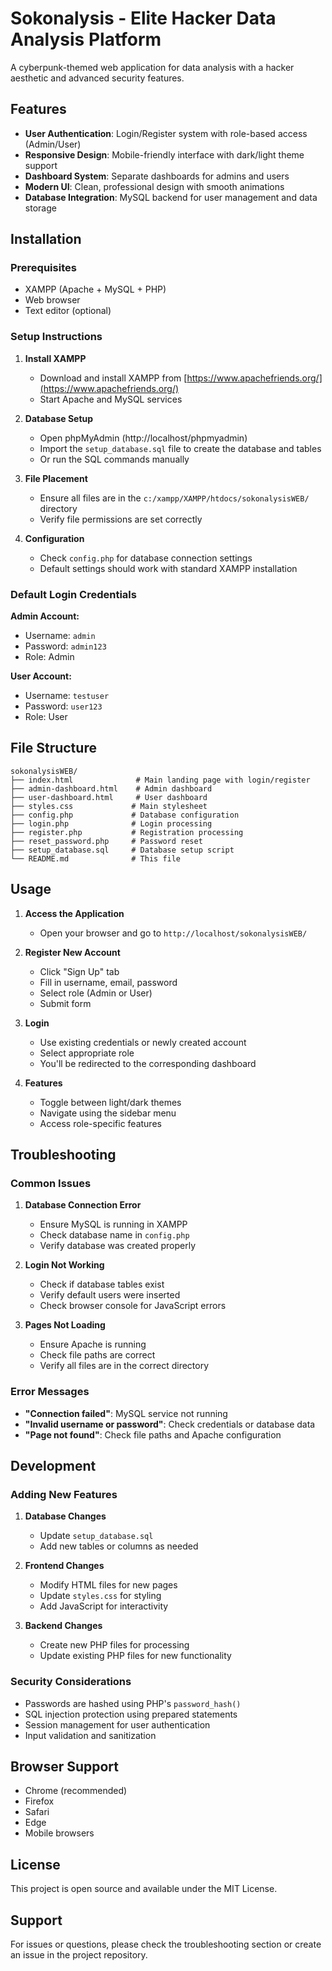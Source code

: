 # Sokonalysis - Elite Hacker Data Analysis Platform

A cyberpunk-themed web application for data analysis with a hacker aesthetic and advanced security features.

## Features

- **User Authentication**: Login/Register system with role-based access (Admin/User)
- **Responsive Design**: Mobile-friendly interface with dark/light theme support
- **Dashboard System**: Separate dashboards for admins and users
- **Modern UI**: Clean, professional design with smooth animations
- **Database Integration**: MySQL backend for user management and data storage

## Installation

### Prerequisites

- XAMPP (Apache + MySQL + PHP)
- Web browser
- Text editor (optional)

### Setup Instructions

1. **Install XAMPP**
   - Download and install XAMPP from [https://www.apachefriends.org/](https://www.apachefriends.org/)
   - Start Apache and MySQL services

2. **Database Setup**
   - Open phpMyAdmin (http://localhost/phpmyadmin)
   - Import the `setup_database.sql` file to create the database and tables
   - Or run the SQL commands manually

3. **File Placement**
   - Ensure all files are in the `c:/xampp/XAMPP/htdocs/sokonalysisWEB/` directory
   - Verify file permissions are set correctly

4. **Configuration**
   - Check `config.php` for database connection settings
   - Default settings should work with standard XAMPP installation

### Default Login Credentials

**Admin Account:**
- Username: `admin`
- Password: `admin123`
- Role: Admin

**User Account:**
- Username: `testuser`
- Password: `user123`
- Role: User

## File Structure

```
sokonalysisWEB/
├── index.html              # Main landing page with login/register
├── admin-dashboard.html    # Admin dashboard
├── user-dashboard.html     # User dashboard
├── styles.css             # Main stylesheet
├── config.php             # Database configuration
├── login.php              # Login processing
├── register.php           # Registration processing
├── reset_password.php     # Password reset
├── setup_database.sql     # Database setup script
└── README.md              # This file
```

## Usage

1. **Access the Application**
   - Open your browser and go to `http://localhost/sokonalysisWEB/`

2. **Register New Account**
   - Click "Sign Up" tab
   - Fill in username, email, password
   - Select role (Admin or User)
   - Submit form

3. **Login**
   - Use existing credentials or newly created account
   - Select appropriate role
   - You'll be redirected to the corresponding dashboard

4. **Features**
   - Toggle between light/dark themes
   - Navigate using the sidebar menu
   - Access role-specific features

## Troubleshooting

### Common Issues

1. **Database Connection Error**
   - Ensure MySQL is running in XAMPP
   - Check database name in `config.php`
   - Verify database was created properly

2. **Login Not Working**
   - Check if database tables exist
   - Verify default users were inserted
   - Check browser console for JavaScript errors

3. **Pages Not Loading**
   - Ensure Apache is running
   - Check file paths are correct
   - Verify all files are in the correct directory

### Error Messages

- **"Connection failed"**: MySQL service not running
- **"Invalid username or password"**: Check credentials or database data
- **"Page not found"**: Check file paths and Apache configuration

## Development

### Adding New Features

1. **Database Changes**
   - Update `setup_database.sql`
   - Add new tables or columns as needed

2. **Frontend Changes**
   - Modify HTML files for new pages
   - Update `styles.css` for styling
   - Add JavaScript for interactivity

3. **Backend Changes**
   - Create new PHP files for processing
   - Update existing PHP files for new functionality

### Security Considerations

- Passwords are hashed using PHP's `password_hash()`
- SQL injection protection using prepared statements
- Session management for user authentication
- Input validation and sanitization

## Browser Support

- Chrome (recommended)
- Firefox
- Safari
- Edge
- Mobile browsers

## License

This project is open source and available under the MIT License.

## Support

For issues or questions, please check the troubleshooting section or create an issue in the project repository.